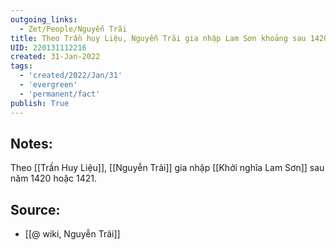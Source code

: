 ```yaml
---
outgoing_links:
  - Zet/People/Nguyễn Trãi
title: Theo Trần huy Liệu, Nguyễn Trãi gia nhập Lam Sơn khoảng sau 1420 - 1421
UID: 220131112216
created: 31-Jan-2022
tags:
  - 'created/2022/Jan/31'
  - 'evergreen'
  - 'permanent/fact'
publish: True
---
```

## Notes:
Theo [[Trần Huy Liệu]], [[Nguyễn Trãi]] gia nhập [[Khởi nghĩa Lam Sơn]] sau năm 1420 hoặc 1421.

## Source:
- [[@ wiki, Nguyễn Trãi]]


